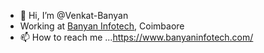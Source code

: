 - 👋 Hi, I’m @Venkat-Banyan
- Working at [Banyan Infotech](https://www.banyaninfotech.com/), Coimbaore
- 📫 How to reach me ...https://www.banyaninfotech.com/

<!---
Venkat-Banyan/Venkat-Banyan is a ✨ special ✨ repository because its `README.md` (this file) appears on your GitHub profile.
You can click the Preview link to take a look at your changes.
--->
